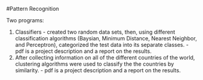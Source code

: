#Pattern Recognition

Two programs:

1.  Classifiers - created two random data sets, then, using different classification algorithms (Baysian, Minimum Distance, Nearest Neighbor, and Perceptron), categorized the test data into its separate classes. - pdf is a project description and a report on the results.
2.  After collecting information on all of the different countries of the world, clustering algorithms were used to classify the the countries by similarity. - pdf is a project description and a report on the results.